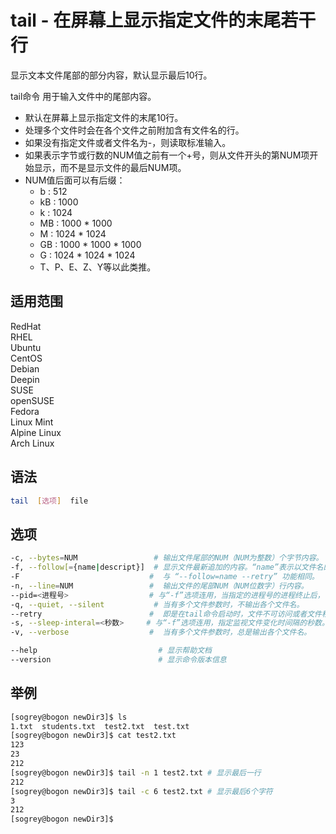 # tail - 在屏幕上显示指定文件的末尾若干行

显示文本文件尾部的部分内容，默认显示最后10行。

tail命令 用于输入文件中的尾部内容。

- 默认在屏幕上显示指定文件的末尾10行。
- 处理多个文件时会在各个文件之前附加含有文件名的行。
- 如果没有指定文件或者文件名为-，则读取标准输入。
- 如果表示字节或行数的NUM值之前有一个+号，则从文件开头的第NUM项开始显示，而不是显示文件的最后NUM项。
- NUM值后面可以有后缀：
  - b : 512
  - kB : 1000
  - k : 1024
  - MB : 1000 * 1000
  - M : 1024 * 1024
  - GB : 1000 * 1000 * 1000
  - G : 1024 * 1024 * 1024
  - T、P、E、Z、Y等以此类推。

## 适用范围

<!-- <div class="svg linux">Linux</div> -->
<div class="svg redhat">RedHat</div>
<div class="svg rhel">RHEL</div>
<div class="svg ubuntu">Ubuntu</div>
<div class="svg centos">CentOS</div>
<div class="svg debian">Debian</div>
<div class="svg deepin">Deepin</div>
<div class="svg suse">SUSE</div>
<div class="svg opensuse">openSUSE</div>
<div class="svg fedora">Fedora</div>
<div class="svg linuxmint">Linux Mint</div>
<!-- <div class="svg mxlinux">MX Linux</div> -->
<div class="svg alpinelinux">Alpine Linux</div>
<div class="svg archlinux">Arch Linux</div>

## 语法

``` bash
tail  [选项]  file
```

## 选项

``` bash
-c, --bytes=NUM                 # 输出文件尾部的NUM（NUM为整数）个字节内容。
-f, --follow[={name|descript}]  # 显示文件最新追加的内容。“name”表示以文件名的方式监视文件的变化。
-F                             #  与 “--follow=name --retry” 功能相同。
-n, --line=NUM                 #  输出文件的尾部NUM（NUM位数字）行内容。
--pid=<进程号>                  # 与“-f”选项连用，当指定的进程号的进程终止后，自动退出tail命令。
-q, --quiet, --silent           # 当有多个文件参数时，不输出各个文件名。
--retry                        #  即是在tail命令启动时，文件不可访问或者文件稍后变得不可访问，都始终尝试打开文件。使用此选项时需要与选项“--follow=name”连用。
-s, --sleep-interal=<秒数>     # 与“-f”选项连用，指定监视文件变化时间隔的秒数。
-v, --verbose                  #  当有多个文件参数时，总是输出各个文件名。

--help                           # 显示帮助文档
--version                        # 显示命令版本信息
```
## 举例

``` bash
[sogrey@bogon newDir3]$ ls
1.txt  students.txt  test2.txt  test.txt
[sogrey@bogon newDir3]$ cat test2.txt
123
23
212
[sogrey@bogon newDir3]$ tail -n 1 test2.txt # 显示最后一行
212
[sogrey@bogon newDir3]$ tail -c 6 test2.txt # 显示最后6个字符
3
212
[sogrey@bogon newDir3]$ 
```
